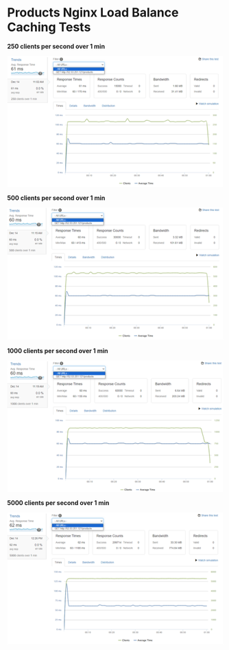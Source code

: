 # Products Nginx Load Balance Caching Tests

**250 clients per second over 1 min**

![Untitled](Products%20Nginx%20Load%20Balance%20Caching%20Tests%20fa51a001b691434fa2e9d2759006f456/Untitled.png)

**500 clients per second over 1 min**

![Untitled](Products%20Nginx%20Load%20Balance%20Caching%20Tests%20fa51a001b691434fa2e9d2759006f456/Untitled%201.png)

**1000 clients per second over 1 min**

![Untitled](Products%20Nginx%20Load%20Balance%20Caching%20Tests%20fa51a001b691434fa2e9d2759006f456/Untitled%202.png)

**5000 clients per second over 1 min**

![Untitled](Products%20Nginx%20Load%20Balance%20Caching%20Tests%20fa51a001b691434fa2e9d2759006f456/Untitled%203.png)